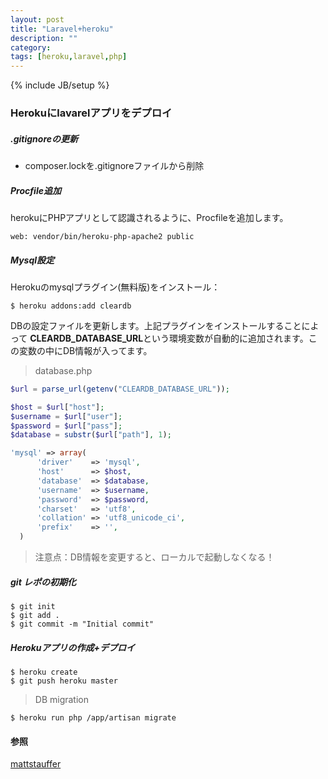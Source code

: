 ```yaml
---
layout: post
title: "Laravel+heroku"
description: ""
category: 
tags: [heroku,laravel,php]
---
```

{% include JB/setup %}

### Herokuにlavarelアプリをデプロイ

##### .gitignoreの更新

+ composer.lockを.gitignoreファイルから削除


##### Procfile追加

herokuにPHPアプリとして認識されるように、Procfileを追加します。

```
web: vendor/bin/heroku-php-apache2 public
```

##### Mysql設定

Herokuのmysqlプラグイン(無料版)をインストール：

```
$ heroku addons:add cleardb
```

DBの設定ファイルを更新します。上記プラグインをインストールすることによって
**CLEARDB\_DATABASE\_URL**という環境変数が自動的に追加されます。この変数の中にDB情報が入ってます。

> database.php

```php
$url = parse_url(getenv("CLEARDB_DATABASE_URL"));

$host = $url["host"];
$username = $url["user"];
$password = $url["pass"];
$database = substr($url["path"], 1);

'mysql' => array(
      'driver'    => 'mysql',
      'host'      => $host,
      'database'  => $database,
      'username'  => $username,
      'password'  => $password,
      'charset'   => 'utf8',
      'collation' => 'utf8_unicode_ci',
      'prefix'    => '',
  )
```
> 注意点：DB情報を変更すると、ローカルで起動しなくなる！

##### git レポの初期化

```
$ git init
$ git add .
$ git commit -m "Initial commit"
```

##### Herokuアプリの作成+デプロイ

```
$ heroku create
$ git push heroku master
```

> DB migration

```
$ heroku run php /app/artisan migrate
```


#### 参照

[mattstauffer](http://mattstauffer.co/blog/installing-a-laravel-app-on-heroku)

